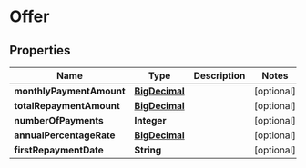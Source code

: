 # Offer

## Properties
Name | Type | Description | Notes
------------ | ------------- | ------------- | -------------
**monthlyPaymentAmount** | [**BigDecimal**](BigDecimal.md) |  |  [optional]
**totalRepaymentAmount** | [**BigDecimal**](BigDecimal.md) |  |  [optional]
**numberOfPayments** | **Integer** |  |  [optional]
**annualPercentageRate** | [**BigDecimal**](BigDecimal.md) |  |  [optional]
**firstRepaymentDate** | **String** |  |  [optional]
